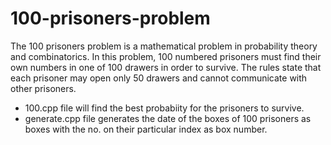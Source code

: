 # 100-prisoners-problem
The 100 prisoners problem is a mathematical problem in probability theory and combinatorics. In this problem, 100 numbered prisoners must find their own numbers in one of 100 drawers in order to survive. The rules state that each prisoner may open only 50 drawers and cannot communicate with other prisoners.

* 100.cpp file will find the best probabiity for the prisoners to survive.
* generate.cpp file generates the date of the boxes of 100 prisoners as boxes with the no. on their particular index as box number.
